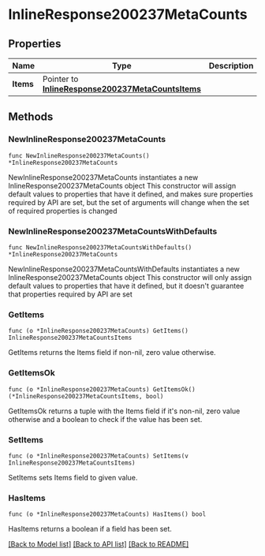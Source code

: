 # InlineResponse200237MetaCounts

## Properties

Name | Type | Description | Notes
------------ | ------------- | ------------- | -------------
**Items** | Pointer to [**InlineResponse200237MetaCountsItems**](InlineResponse200237MetaCountsItems.md) |  | [optional] 

## Methods

### NewInlineResponse200237MetaCounts

`func NewInlineResponse200237MetaCounts() *InlineResponse200237MetaCounts`

NewInlineResponse200237MetaCounts instantiates a new InlineResponse200237MetaCounts object
This constructor will assign default values to properties that have it defined,
and makes sure properties required by API are set, but the set of arguments
will change when the set of required properties is changed

### NewInlineResponse200237MetaCountsWithDefaults

`func NewInlineResponse200237MetaCountsWithDefaults() *InlineResponse200237MetaCounts`

NewInlineResponse200237MetaCountsWithDefaults instantiates a new InlineResponse200237MetaCounts object
This constructor will only assign default values to properties that have it defined,
but it doesn't guarantee that properties required by API are set

### GetItems

`func (o *InlineResponse200237MetaCounts) GetItems() InlineResponse200237MetaCountsItems`

GetItems returns the Items field if non-nil, zero value otherwise.

### GetItemsOk

`func (o *InlineResponse200237MetaCounts) GetItemsOk() (*InlineResponse200237MetaCountsItems, bool)`

GetItemsOk returns a tuple with the Items field if it's non-nil, zero value otherwise
and a boolean to check if the value has been set.

### SetItems

`func (o *InlineResponse200237MetaCounts) SetItems(v InlineResponse200237MetaCountsItems)`

SetItems sets Items field to given value.

### HasItems

`func (o *InlineResponse200237MetaCounts) HasItems() bool`

HasItems returns a boolean if a field has been set.


[[Back to Model list]](../README.md#documentation-for-models) [[Back to API list]](../README.md#documentation-for-api-endpoints) [[Back to README]](../README.md)


